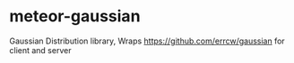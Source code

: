 # meteor-gaussian
Gaussian Distribution library, Wraps https://github.com/errcw/gaussian for client and server
